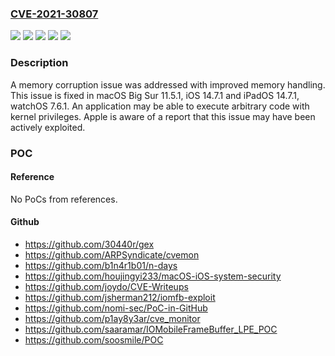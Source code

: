 ### [CVE-2021-30807](https://cve.mitre.org/cgi-bin/cvename.cgi?name=CVE-2021-30807)
![](https://img.shields.io/static/v1?label=Product&message=macOS&color=blue)
![](https://img.shields.io/static/v1?label=Version&message=%3C%2011.5%20&color=brighgreen)
![](https://img.shields.io/static/v1?label=Version&message=%3C%2014.7%20&color=brighgreen)
![](https://img.shields.io/static/v1?label=Version&message=%3C%207.6%20&color=brighgreen)
![](https://img.shields.io/static/v1?label=Vulnerability&message=An%20application%20may%20be%20able%20to%20execute%20arbitrary%20code%20with%20kernel%20privileges.%20Apple%20is%20aware%20of%20a%20report%20that%20this%20issue%20may%20have%20been%20actively%20exploited.&color=brighgreen)

### Description

A memory corruption issue was addressed with improved memory handling. This issue is fixed in macOS Big Sur 11.5.1, iOS 14.7.1 and iPadOS 14.7.1, watchOS 7.6.1. An application may be able to execute arbitrary code with kernel privileges. Apple is aware of a report that this issue may have been actively exploited.

### POC

#### Reference
No PoCs from references.

#### Github
- https://github.com/30440r/gex
- https://github.com/ARPSyndicate/cvemon
- https://github.com/b1n4r1b01/n-days
- https://github.com/houjingyi233/macOS-iOS-system-security
- https://github.com/joydo/CVE-Writeups
- https://github.com/jsherman212/iomfb-exploit
- https://github.com/nomi-sec/PoC-in-GitHub
- https://github.com/p1ay8y3ar/cve_monitor
- https://github.com/saaramar/IOMobileFrameBuffer_LPE_POC
- https://github.com/soosmile/POC

